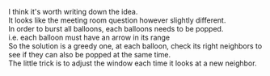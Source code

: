 I think it's worth writing down the idea.\
It looks like the meeting room question however slightly different.\
In order to burst all balloons, each balloons needs to be popped.\
i.e. each balloon must have an arrow in its range\
So the solution is a greedy one, at each balloon, check its right neighbors to see if they can also be popped at the same time.\
The little trick is to adjust the window each time it looks at a new neighbor.
